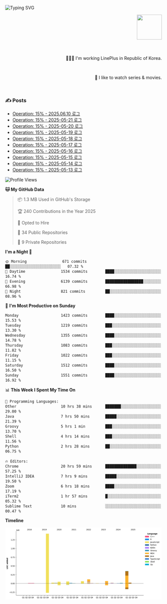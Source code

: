 ![Typing SVG](https://readme-typing-svg.herokuapp.com/?lines=Hello,+I'm+Changkwon+😎&height=150&width=1024&size=40&color=458588&background=282828&center=true&vCenter=true&multiline=false&duration=2000&pause=0)

<div align=right>
  <a href="https://github.com/devxb/gitanimals">
    <img
      src="https://render.gitanimals.org/lines/spearkkk?pet-id=624227435622945015"
      width="80"
      height="80"
    />
  </a>
  <br/>
  <br/>  
  <br/>
  
  👨🏼‍💻 I'm working LinePlus in Republic of Korea.
  
  <br/>
  
  🍿 I like to watch series & movies.
  
  <br/>

</div>
  
<div align=left>
  
  <div>
    
  ### ✍️ Posts
    
  </div>
  
  <!-- BLOGPOSTS:START -->
- [Operation: 15% - 2025.06.10 로그](https://spearkkk.dev/kr/blog/operation-15-log-2025-06-10)
- [Operation: 15% - 2025-05-21 로그](https://spearkkk.dev/kr/blog/operation-15-log-2025-05-21)
- [Operation: 15% - 2025-05-20 로그](https://spearkkk.dev/kr/blog/operation-15-log-2025-05-20)
- [Operation: 15% - 2025-05-19 로그](https://spearkkk.dev/kr/blog/operation-15-log-2025-05-19)
- [Operation: 15% - 2025-05-18 로그](https://spearkkk.dev/kr/blog/operation-15-log-2025-05-18)
- [Operation: 15% - 2025-05-17 로그](https://spearkkk.dev/kr/blog/operation-15-log-2025-05-17)
- [Operation: 15% - 2025-05-16 로그](https://spearkkk.dev/kr/blog/operation-15-log-2025-05-16)
- [Operation: 15% - 2025-05-15 로그](https://spearkkk.dev/kr/blog/operation-15-log-2025-05-15)
- [Operation: 15% - 2025-05-14 로그](https://spearkkk.dev/kr/blog/operation-15-log-2025-05-14)
- [Operation: 15% - 2025-05-13 로그](https://spearkkk.dev/kr/blog/operation-15-log-2025-05-13)
<!-- BLOGPOSTS:END -->

  
<!--START_SECTION:waka-->
![Profile Views](http://img.shields.io/badge/Profile%20Views-0-blue)

**🐱 My GitHub Data** 

> 📦 1.3 MB Used in GitHub's Storage 
 > 
> 🏆 240 Contributions in the Year 2025
 > 
> 💼 Opted to Hire
 > 
> 📜 34 Public Repositories 
 > 
> 🔑 9 Private Repositories 
 > 
**I'm a Night 🦉** 

```text
🌞 Morning                671 commits         ██░░░░░░░░░░░░░░░░░░░░░░░   07.32 % 
🌆 Daytime                1534 commits        ████░░░░░░░░░░░░░░░░░░░░░   16.74 % 
🌃 Evening                6139 commits        █████████████████░░░░░░░░   66.98 % 
🌙 Night                  821 commits         ██░░░░░░░░░░░░░░░░░░░░░░░   08.96 % 
```
📅 **I'm Most Productive on Sunday** 

```text
Monday                   1423 commits        ████░░░░░░░░░░░░░░░░░░░░░   15.53 % 
Tuesday                  1219 commits        ███░░░░░░░░░░░░░░░░░░░░░░   13.30 % 
Wednesday                1355 commits        ████░░░░░░░░░░░░░░░░░░░░░   14.78 % 
Thursday                 1083 commits        ███░░░░░░░░░░░░░░░░░░░░░░   11.82 % 
Friday                   1022 commits        ███░░░░░░░░░░░░░░░░░░░░░░   11.15 % 
Saturday                 1512 commits        ████░░░░░░░░░░░░░░░░░░░░░   16.50 % 
Sunday                   1551 commits        ████░░░░░░░░░░░░░░░░░░░░░   16.92 % 
```


📊 **This Week I Spent My Time On** 

```text
💬 Programming Languages: 
Other                    10 hrs 38 mins      ███████░░░░░░░░░░░░░░░░░░   29.00 % 
Java                     7 hrs 50 mins       █████░░░░░░░░░░░░░░░░░░░░   21.39 % 
Groovy                   5 hrs 1 min         ███░░░░░░░░░░░░░░░░░░░░░░   13.70 % 
Shell                    4 hrs 14 mins       ███░░░░░░░░░░░░░░░░░░░░░░   11.56 % 
Python                   2 hrs 28 mins       ██░░░░░░░░░░░░░░░░░░░░░░░   06.75 % 

🔥 Editors: 
Chrome                   20 hrs 59 mins      ██████████████░░░░░░░░░░░   57.25 % 
IntelliJ IDEA            7 hrs 9 mins        █████░░░░░░░░░░░░░░░░░░░░   19.50 % 
Zoom                     6 hrs 18 mins       ████░░░░░░░░░░░░░░░░░░░░░   17.19 % 
iTerm2                   1 hr 57 mins        █░░░░░░░░░░░░░░░░░░░░░░░░   05.32 % 
Sublime Text             10 mins             ░░░░░░░░░░░░░░░░░░░░░░░░░   00.47 % 
```

**Timeline**

![Lines of Code chart](https://raw.githubusercontent.com/spearkkk/spearkkk/main/assets/bar_graph.png)


<!--END_SECTION:waka-->
</div>

